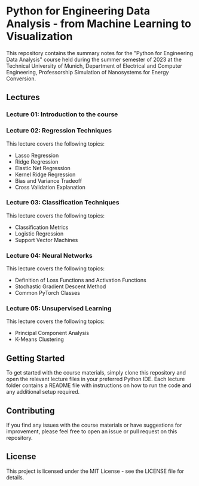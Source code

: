 # Python for Engineering Data Analysis - from Machine Learning to Visualization

This repository contains the summary notes for the "Python for Engineering Data Analysis" course held during the summer semester of 2023 at the Technical University of Munich, Department of Electrical and Computer Engineering, Professorship Simulation of Nanosystems for Energy Conversion.

## Lectures
### Lecture 01: Introduction to the course
### Lecture 02: Regression Techniques
This lecture covers the following topics:
- Lasso Regression
- Ridge Regression
- Elastic Net Regression
- Kernel Ridge Regression
- Bias and Variance Tradeoff
- Cross Validation Explanation

### Lecture 03: Classification Techniques
This lecture covers the following topics:
- Classification Metrics
- Logistic Regression
- Support Vector Machines

### Lecture 04: Neural Networks
This lecture covers the following topics:
- Definition of Loss Functions and Activation Functions
- Stochastic Gradient Descent Method
- Common PyTorch Classes

### Lecture 05: Unsupervised Learning
This lecture covers the following topics:
- Principal Component Analysis
- K-Means Clustering

## Getting Started
To get started with the course materials, simply clone this repository and open the relevant lecture files in your preferred Python IDE. Each lecture folder contains a README file with instructions on how to run the code and any additional setup required.

## Contributing
If you find any issues with the course materials or have suggestions for improvement, please feel free to open an issue or pull request on this repository.

## License
This project is licensed under the MIT License - see the LICENSE file for details.